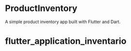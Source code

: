
# ProductInventory
A simple product inventory app built with Flutter and Dart.

# flutter_application_inventario


